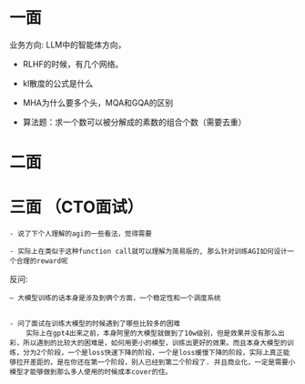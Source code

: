 # 一面
业务方向: LLM中的智能体方向，
- RLHF的时候，有几个网络。

- kl散度的公式是什么


- MHA为什么要多个头，MQA和GQA的区别



- 算法题：求一个数可以被分解成的素数的组合个数（需要去重）



# 二面


# 三面 （CTO面试）
    - 说了下个人理解的agi的一些看法，觉得需要

    - 实际上在类似于这种function call就可以理解为简易版的, 那么针对训练AGI如何设计一个合理的reward呢

反问:
    
    — 大模型训练的话本身是涉及到俩个方面，一个稳定性和一个调度系统


    - 问了面试在训练大模型的时候遇到了哪些比较多的困难
        实际上在gpt4出来之前，本身阿里的大模型就做到了10w级别，但是效果并没有那么出彩，所以遇到的比较大的困难是，如何用更小的模型，训练出更好的效果。而且本身大模型的训练，分为2个阶段，一个是loss快速下降的阶段，一个是loss缓慢下降的阶段，实际上真正能够拉开差距的，是在你还在第一个阶段，别人已经到第二个阶段了. 并且商业化，一定是需要小模型才能够做到那么多人使用的时候成本cover的住。
